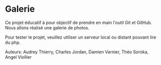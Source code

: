 # Galerie
Ce projet éducatif à pour objectif de prendre en main l'outil Git et GitHub. Nous allons réalisé une galerie de photos.

Pour tester le projet, veuillez utiliser un serveur local ou distant pouvant lire du php.

Auteurs:
Audrey Thierry, Charles Jordan, Damien Varnier, Théo Soroka, Angel Viollier
